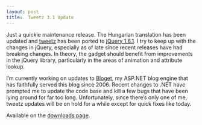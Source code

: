 ```yaml
---
layout: post
title:  Tweetz 3.1 Update
---
```

Just a quickie maintenance release. The Hungarian translation has been updated and [tweetz](/tweetz) has been ported to [jQuery 1.6.1](http://jquery.com). I try to keep up with the changes in jQuery, especially as of late since recent releases have had breaking changes. In theory, the gadget should benefit from improvements in the jQuery library, particularly in the areas of animation and attribute lookup.

I’m currently working on updates to [Bloget](/bloget), my ASP.NET blog engine that has faithfully served this blog since 2006. Recent changes to .NET have prompted me to update the code base and kill a few bugs that have been lying around for far too long. Unfortunately, since there’s only one of me, tweetz updates will be on hold for a while except for quick fixes like today.

Available on the [downloads page](/downloads).

